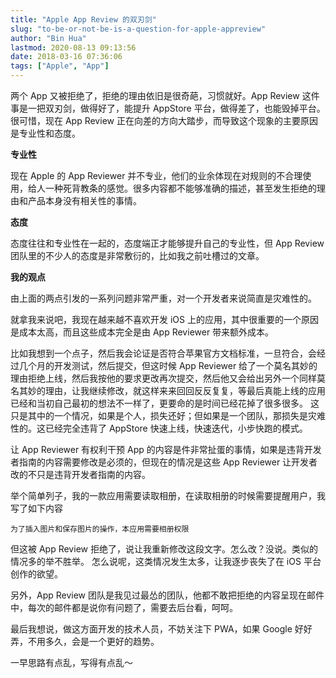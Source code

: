 ```yaml
---
title: "Apple App Review 的双刃剑"
slug: "to-be-or-not-be-is-a-question-for-apple-appreview"
author: "Bin Hua"
lastmod: 2020-08-13 09:13:56
date: 2018-03-16 07:36:06
tags: ["Apple", "App"]
---
```


两个 App 又被拒绝了，拒绝的理由依旧是很奇葩，习惯就好。App Review 这件事是一把双刃剑，做得好了，能提升 AppStore 平台，做得差了，也能毁掉平台。很可惜，现在 App Review 正在向差的方向大踏步，而导致这个现象的主要原因是专业性和态度。

**专业性**

现在 Apple 的 App Reviewer 并不专业，他们的业余体现在对规则的不合理使用，给人一种死背教条的感觉。很多内容都不能够准确的描述，甚至发生拒绝的理由和产品本身没有相关性的事情。

**态度**

态度往往和专业性在一起的，态度端正才能够提升自己的专业性，但 App Review 团队里的不少人的态度是非常敷衍的，比如我之前吐槽过的文章。

**我的观点**

由上面的两点引发的一系列问题非常严重，对一个开发者来说简直是灾难性的。

就拿我来说吧，我现在越来越不喜欢开发 iOS 上的应用，其中很重要的一个原因是成本太高，而且这些成本完全是由 App Reviewer 带来额外成本。

比如我想到一个点子，然后我会论证是否符合苹果官方文档标准，一旦符合，会经过几个月的开发测试，然后提交，但这时候 App Reviewer 给了一个莫名其妙的理由拒绝上线，然后我按他的要求更改再次提交，然后他又会给出另外一个同样莫名其妙的理由，让我继续修改，就这样来来回回反反复复，等最后真能上线的应用已经和当初自己最初的想法不一样了，更要命的是时间已经花掉了很多很多。
这只是其中的一个情况，如果是个人，损失还好；但如果是一个团队，那损失是灾难性的。这已经完全违背了 AppStore 快速上线，快速迭代，小步快跑的模式。

让 App Reviewer 有权利干预 App 的内容是件非常扯蛋的事情，如果是违背开发者指南的内容需要修改是必须的，但现在的情况是这些 App Reviewer 让开发者改的不只是违背开发者指南的内容。

举个简单列子，我的一款应用需要读取相册，在读取相册的时候需要提醒用户，我写了如下内容

```
为了插入图片和保存图片的操作，本应用需要相册权限
```

但这被 App Review 拒绝了，说让我重新修改这段文字。怎么改？没说。类似的情况多的举不胜举。
怎么说呢，这类情况发生太多，让我逐步丧失了在 iOS 平台创作的欲望。

另外，App Review 团队是我见过最怂的团队，他都不敢把拒绝的内容呈现在邮件中，每次的邮件都是说你有问题了，需要去后台看，呵呵。

最后我想说，做这方面开发的技术人员，不妨关注下 PWA，如果 Google 好好弄，不用多久，会是一个更好的趋势。

一早思路有点乱，写得有点乱～